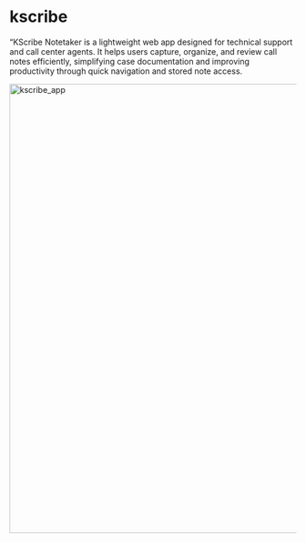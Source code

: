 # kscribe
“KScribe Notetaker is a lightweight web app designed for technical support and call center agents. It helps users capture, organize, and review call notes efficiently, simplifying case documentation and improving productivity through quick navigation and stored note access.

<img width="622" height="789" alt="kscribe_app" src="https://github.com/user-attachments/assets/0252f60e-53ba-4a65-a209-26caa34f9be1" />


